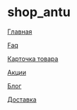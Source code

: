 # shop_antu
<p><a href="https://efekta.github.io/shop_antu/build/index.html">Главная</a></p>
<p><a href="https://efekta.github.io/shop_antu/build/faq.html">Faq</a></p>
<p><a href="https://efekta.github.io/shop_antu/build/card.html">Карточка товара</a></p>
<p><a href="https://efekta.github.io/shop_antu/build/actions.html">Акции</a></p>
<p><a href="https://efekta.github.io/shop_antu/build/blog.html">Блог</a></p>
<p><a href="https://efekta.github.io/shop_antu/build/delivery.html">Доставка</a></p>
